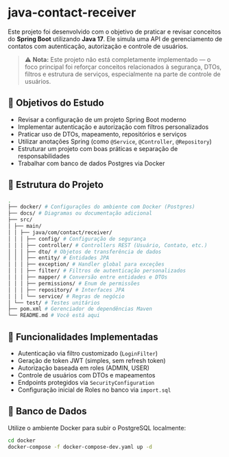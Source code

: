 # java-contact-receiver

Este projeto foi desenvolvido com o objetivo de praticar e revisar conceitos do **Spring Boot** utilizando **Java 17**. Ele simula uma API de gerenciamento de contatos com autenticação, autorização e controle de usuários.

> ⚠️ **Nota:** Este projeto não está completamente implementado — o foco principal foi reforçar conceitos relacionados à segurança, DTOs, filtros e estrutura de serviços, especialmente na parte de controle de usuários.

## 🧠 Objetivos do Estudo

- Revisar a configuração de um projeto Spring Boot moderno
- Implementar autenticação e autorização com filtros personalizados
- Praticar uso de DTOs, mapeamento, repositórios e serviços
- Utilizar anotações Spring (como `@Service`, `@Controller`, `@Repository`)
- Estruturar um projeto com boas práticas e separação de responsabilidades
- Trabalhar com banco de dados Postgres via Docker

## 📁 Estrutura do Projeto

```bash
.
├── docker/ # Configurações do ambiente com Docker (Postgres)
├── docs/ # Diagramas ou documentação adicional
├── src/
│ ├── main/
│ │ ├── java/com/contact/receiver/
│ │ │ ├── config/ # Configuração de segurança
│ │ │ ├── controller/ # Controllers REST (Usuário, Contato, etc.)
│ │ │ ├── dto/ # Objetos de transferência de dados
│ │ │ ├── entity/ # Entidades JPA
│ │ │ ├── exception/ # Handler global para exceções
│ │ │ ├── filter/ # Filtros de autenticação personalizados
│ │ │ ├── mapper/ # Conversão entre entidades e DTOs
│ │ │ ├── permissions/ # Enum de permissões
│ │ │ ├── repository/ # Interfaces JPA
│ │ │ └── service/ # Regras de negócio
│ └── test/ # Testes unitários
├── pom.xml # Gerenciador de dependências Maven
└── README.md # Você está aqui
```


## 🔐 Funcionalidades Implementadas

- Autenticação via filtro customizado (`LoginFilter`)
- Geração de token JWT (simples, sem refresh token)
- Autorização baseada em roles (ADMIN, USER)
- Controle de usuários com DTOs e mapeamentos
- Endpoints protegidos via `SecurityConfiguration`
- Configuração inicial de Roles no banco via `import.sql`

## 🐘 Banco de Dados

Utilize o ambiente Docker para subir o PostgreSQL localmente:

```bash
cd docker
docker-compose -f docker-compose-dev.yaml up -d
